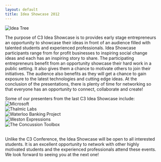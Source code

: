 ```yaml
---
layout: default
title: Idea Showcase 2012
---
```

<div class="col-xs-3 pull-right">
	<img src="http://i.imgur.com/P7LCZTq.jpg" alt="Idea Tree" class="img-responsive">
</div>

The purpose of C3 Idea Showcase is to provides early stage entrepreneurs an opportunity to showcase their ideas in front of an audience filled with talented students and experienced professionals. Idea Showcase participants range from for profit businesses to inspiring social change ideas and each has an inspiring story to share. The participating entrepreneurs benefit from an opportunity showcase their hard work in a public setting. It also gives them a chance to motivate others to join their initiatives. The audience also benefits as they will get a chance to gain exposure to the latest technologies and cutting edge ideas. At the conclusion of the presentations, there is plenty of time for networking so that everyone has an opportunity to connect, collaborate and create!

<div class="clearfix"></div>
Some of our presenters from the last C3 Idea Showcase include:

<div class="row">
	<div class="col-sm-3">
		<img src="http://i.imgur.com/mkhVQuf.png" alt="Microsoft" class="img-responsive">
	</div>
	<div class="col-sm-4">
		<img src="http://i.imgur.com/XpC9RjJ.jpg" alt="Thalmic Labs" class="img-responsive">
	</div>
</div>
<div class="row">
	<div class="col-sm-5">
		<img src="http://i.imgur.com/rUMtyyL.png" alt="Waterloo Banking Project" class="img-responsive">
	</div>
</div>
<div class="row">
	<div class="col-sm-3">
		<img src="http://i.imgur.com/8UFdu53.png" alt="Weston Expressions" class="img-responsive">
	</div>
	<div class="col-sm-2">
		<img src="http://i.imgur.com/hyqIeMd.jpg" alt="The Concussion Toolbox" class="img-responsive">
	</div>
</div>

<br>

Unlike the C3 Conference, the Idea Showcase will be open to all interested students. It is an excellent opportunity to network with other highly motivated students and the experienced professionals attend these events. We look forward to seeing you at the next one!
